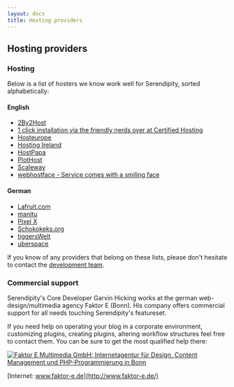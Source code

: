 ```yaml
---
layout: docs
title: Hosting providers
---
```


## Hosting providers

### Hosting

Below is a list of hosters we know work well for Serendipity, sorted
alphabetically:

#### English

* [2By2Host](http://www.2by2host.com/serendipity-hosting.html)
* [1 click installation via the friendly nerds over at Certified Hosting](http://certifiedhosting.com/applications/index.php?act=3)
* [Hosteurope](https://www.hosteurope.de/en/)
* [Hosting Ireland](http://www.hostingireland.ie/serendipity-hosting.php)
* [HostPapa](https://www.hostpapa.ca/serendipity-hosting.html)
* [PlotHost](https://www.plothost.com/apps/serendipity-hosting/)
* [Scaleway](https://www.scaleway.com/imagehub/serendipity/)
* [webhostface - Service comes with a smiling face](https://www.webhostface.com/serendipity-hosting)

#### German

* [Lafruit.com](https://www.lafruit.com/static/template-webspace_serendipity.htm)
* [manitu](http://www.manitu.de/webhosting/pakete-domains/vergleich/)
* [Pixel X](https://www.pixelx.de/cloud-hosting.html)
* [Schokokeks.org](https://www.schokokeks.org)
* [tiggersWelt](http://tiggerswelt.net/Hosting/)
* [uberspace](http://uberspace.de)

If you know of any providers that belong on these lists, please don't hesitate to contact the [development team](/team.html).

### Commercial support

Serendipity's Core Developer Garvin Hicking works at the german web-design/multimedia agency Faktor E (Bonn). His company offers commercial support for all needs touching Serendipity's featureset.

If you need help on operating your blog in a corporate environment, customizing plugins, creating plugins, altering workflow structures feel free to contact them. You can be sure to get the most qualified help there:

<a href="http://www.faktor-e.de"><img src="http://www.inpuncto-bonn.de/img_con/logopartner_faktore.gif" alt="Faktor E Multimedia GmbH: Internetagentur für Design, Content Management und PHP-Programmierung in Bonn"></a>

[Internet: www.faktor-e.de](http://www.faktor-e.de/)
